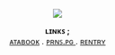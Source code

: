 <p align="center">
  <a href="https://github.com/kittinan/spotify-github-profile)"></a>
  <img src="https://spotify-github-profile.kittinanx.com/api/view?uid=31xh24cqngucm4mxcr2ztzzh7lqy&cover_image=true&theme=novatorem&show_offline=true&background_color=121212&interchange=false&bar_color=53b14f&bar_color_cover=true)](https://github.com/kittinan/spotify-github-profile"
</p>

<p align="center">
  <b>ʟɪɴᴋꜱ ; </b><br>
  <a href="https://xinz.atabook.org">ᴀᴛᴀʙᴏᴏᴋ</a> .
  <a href="https://en.pronouns.page/@xinz">ᴘʀɴꜱ.ᴘɢ </a> .
  <a href="https://rentry.co/sincerelyxin">ʀᴇɴᴛʀʏ</a>
  <br><br>
<!---
bleedingstars/bleedingstars is a ✨ special ✨ repository because its `README.md` (this file) appears on your GitHub profile.
You can click the Preview link to take a look at your changes.
--->
